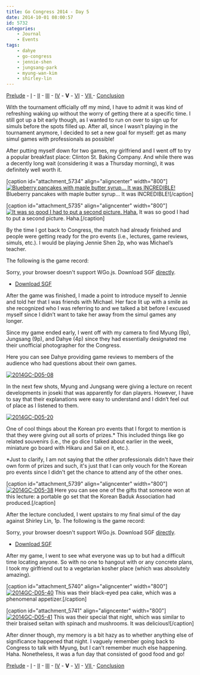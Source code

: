 ```yaml
---
title: Go Congress 2014 - Day 5
date: 2014-10-01 08:00:57
id: 5732
categories:
	- Journal
	- Events
tags:
	- dahye
	- go-congress
	- jennie-shen
	- jungsang-park
	- myung-wan-kim
	- shirley-lin
---
```


[Prelude](http://www.bengozen.com/go-congress-2014-prelude/ "Go Congress 2014 — Prelude") - [I](http://www.bengozen.com/go-congress-2014-day-1/ "Go Congress 2014 — Day 1") - [II](http://www.bengozen.com/go-congress-2014-day-2/ "Go Congress 2014 — Day 2") - [III](http://www.bengozen.com/go-congress-2014-day-3/ "Go Congress 2014 — Day 3") - [IV](http://www.bengozen.com/go-congress-2014-day-4/ "Go Congress 2014 — Day 4") - **V** - [VI](http://www.bengozen.com/go-congress-2014-day-6/ "Go Congress 2014 — Day 6") - [VII ](http://www.bengozen.com/go-congress-2014-day-7/ "Go Congress 2014 — Day 7")- [Conclusion](http://www.bengozen.com/go-congress-2014-conclusion/ "Go Congress 2014 — Conclusion")

With the tournament officially off my mind, I have to admit it was kind of refreshing waking up without the worry of getting there at a specific time. I still got up a bit early though, as I wanted to run on over to sign up for simuls before the spots filled up. After all, since I wasn’t playing in the tournament anymore, I decided to set a new goal for myself: get as many simul games with professionals as possible!

After putting myself down for two games, my girlfriend and I went off to try a popular breakfast place: Clinton St. Baking Company. And while there was a decently long wait (considering it was a Thursday morning), it was definitely well worth it.

[caption id="attachment_5734" align="aligncenter" width="800"][![Blueberry pancakes with maple butter syrup... It was INCREDIBLE!](http://www.bengozen.com/wp-content/uploads/2014/09/2014GC-D05-03.jpg)](http://www.bengozen.com/wp-content/uploads/2014/09/2014GC-D05-03.jpg) Blueberry pancakes with maple butter syrup... It was INCREDIBLE![/caption]

[caption id="attachment_5735" align="aligncenter" width="800"][![It was so good I had to put a second picture. Haha.](http://www.bengozen.com/wp-content/uploads/2014/09/2014GC-D05-04.jpg)](http://www.bengozen.com/wp-content/uploads/2014/09/2014GC-D05-04.jpg) It was so good I had to put a second picture. Haha.[/caption]

By the time I got back to Congress, the match had already finished and people were getting ready for the pro events (i.e., lectures, game reviews, simuls, etc.). I would be playing Jennie Shen 2p, who was Michael’s teacher.

<!--more-->

The following is the game record:

<article>
	<section data-wgo="/kifu/2014/2014.08.14-US-Go-Congress-Jennie-Shen-2p.sgf" data-wgo-enablewheel="false" style="width: 100%">
	  <p>Sorry, your browser doesn't support WGo.js. Download SGF <a href="/kifu/2014/2014.08.14-US-Go-Congress-Jennie-Shen-2p.sgf">directly</a>.</p>
	</section>
	<div><ul><li><a href="/kifu/2014/2014.08.14-US-Go-Congress-Jennie-Shen-2p.sgf">Download SGF</a></li></ul></div>
</article>

After the game was finished, I made a point to introduce myself to Jennie and told her that I was friends with Michael. Her face lit up with a smile as she recognized who I was referring to and we talked a bit before I excused myself since I didn’t want to take her away from the simul games any longer.

Since my game ended early, I went off with my camera to find Myung (9p), Jungsang (9p), and Dahye (4p) since they had essentially designated me their unofficial photographer for the Congress.

Here you can see Dahye providing game reviews to members of the audience who had questions about their own games.

[![2014GC-D05-08](http://www.bengozen.com/wp-content/uploads/2014/09/2014GC-D05-08.jpg)](http://www.bengozen.com/wp-content/uploads/2014/09/2014GC-D05-08.jpg)

In the next few shots, Myung and Jungsang were giving a lecture on recent developments in joseki that was apparently for dan players. However, I have to say that their explanations were easy to understand and I didn’t feel out of place as I listened to them.

[![2014GC-D05-20](http://www.bengozen.com/wp-content/uploads/2014/09/2014GC-D05-20.jpg)](http://www.bengozen.com/wp-content/uploads/2014/09/2014GC-D05-20.jpg)

One of cool things about the Korean pro events that I forgot to mention is that they were giving out all sorts of prizes.* This included things like go related souvenirs (i.e., the go dice I talked about earlier in the week, miniature go board with Hikaru and Sai on it, etc.).

*Just to clarify, I am not saying that the other professionals didn't have their own form of prizes and such, it's just that I can only vouch for the Korean pro events since I didn't get the chance to attend any of the other ones.

[caption id="attachment_5739" align="aligncenter" width="800"][![2014GC-D05-38](http://www.bengozen.com/wp-content/uploads/2014/09/2014GC-D05-38.jpg)](http://www.bengozen.com/wp-content/uploads/2014/09/2014GC-D05-38.jpg) Here you can see one of the gifts that someone won at this lecture: a portable go set that the Korean Baduk Association had produced.[/caption]

After the lecture concluded, I went upstairs to my final simul of the day against Shirley Lin, 1p. The following is the game record:

<article>
	<section data-wgo="/kifu/2014/2014.08.14-US-Go-Congress-Shirley-Lin-1p.sgf" data-wgo-enablewheel="false" style="width: 100%">
	  <p>Sorry, your browser doesn't support WGo.js. Download SGF <a href="/kifu/2014/2014.08.14-US-Go-Congress-Shirley-Lin-1p.sgf">directly</a>.</p>
	</section>
	<div><ul><li><a href="/kifu/2014/2014.08.14-US-Go-Congress-Shirley-Lin-1p.sgf">Download SGF</a></li></ul></div>
</article>

After my game, I went to see what everyone was up to but had a difficult time locating anyone. So with no one to hangout with or any concrete plans, I took my girlfriend out to a vegetarian kosher place (which was absolutely amazing).

[caption id="attachment_5740" align="aligncenter" width="800"][![2014GC-D05-40](http://www.bengozen.com/wp-content/uploads/2014/09/2014GC-D05-40.jpg)](http://www.bengozen.com/wp-content/uploads/2014/09/2014GC-D05-40.jpg) This was their black-eyed pea cake, which was a phenomenal appetizer.[/caption]

[caption id="attachment_5741" align="aligncenter" width="800"][![2014GC-D05-41](http://www.bengozen.com/wp-content/uploads/2014/09/2014GC-D05-41.jpg)](http://www.bengozen.com/wp-content/uploads/2014/09/2014GC-D05-41.jpg) This was their special that night, which was similar to their braised seitan with spinach and mushrooms. It was delicious![/caption]

After dinner though, my memory is a bit hazy as to whether anything else of significance happened that night. I vaguely remember going back to Congress to talk with Myung, but I can’t remember much else happening. Haha. Nonetheless, it was a fun day that consisted of good food and go!

[Prelude](http://www.bengozen.com/go-congress-2014-prelude/ "Go Congress 2014 — Prelude") - [I](http://www.bengozen.com/go-congress-2014-day-1/ "Go Congress 2014 — Day 1") - [II](http://www.bengozen.com/go-congress-2014-day-2/ "Go Congress 2014 — Day 2") - [III](http://www.bengozen.com/go-congress-2014-day-3/ "Go Congress 2014 — Day 3") - [IV](http://www.bengozen.com/go-congress-2014-day-4/ "Go Congress 2014 — Day 4") - **V** - [VI](http://www.bengozen.com/go-congress-2014-day-6/ "Go Congress 2014 — Day 6") - [VII ](http://www.bengozen.com/go-congress-2014-day-7/ "Go Congress 2014 — Day 7")- [Conclusion](http://www.bengozen.com/go-congress-2014-conclusion/ "Go Congress 2014 — Conclusion")